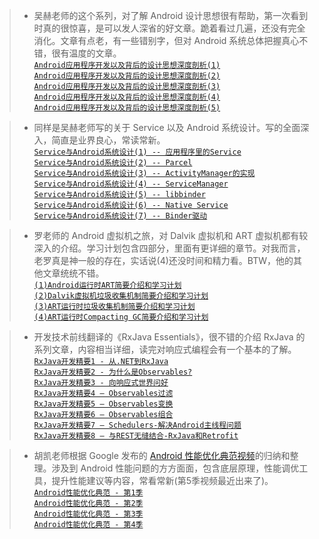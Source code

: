 
>* 吴赫老师的这个系列，对了解 Android 设计思想很有帮助，第一次看到时真的很惊喜，是可以发人深省的好文章。跪着看过几遍，还没有完全消化。文章有点老，有一些错别字，但对 Android 系统总体把握真心不错，很有温度的文章。  
[`Android应用程序开发以及背后的设计思想深度剖析(1)`](http://blog.csdn.net/21cnbao/article/details/7835255)    
[`Android应用程序开发以及背后的设计思想深度剖析(2)`](http://blog.csdn.net/21cnbao/article/details/7917652)    
[`Android应用程序开发以及背后的设计思想深度剖析(3)`](http://blog.csdn.net/21cnbao/article/details/7980633)    
[`Android应用程序开发以及背后的设计思想深度剖析(4)`](http://blog.csdn.net/21cnbao/article/details/8018768)    
[`Android应用程序开发以及背后的设计思想深度剖析(5)`](http://blog.csdn.net/21cnbao/article/details/8068896)    

>* 同样是吴赫老师写的关于 Service 以及 Android 系统设计。写的全面深入，简直是业界良心，常读常新。  
[`Service与Android系统设计(1) -- 应用程序里的Service`](http://blog.csdn.net/21cnbao/article/details/8086487)    
[`Service与Android系统设计(2) -- Parcel`](http://blog.csdn.net/21cnbao/article/details/8086619)  
[`Service与Android系统设计(3) -- ActivityManager的实现`](http://blog.csdn.net/21cnbao/article/details/8087291)  
[`Service与Android系统设计(4) -- ServiceManager`](http://blog.csdn.net/21cnbao/article/details/8087304)  
[`Service与Android系统设计(5) -- libbinder`](http://blog.csdn.net/21cnbao/article/details/8087326)  
[`Service与Android系统设计(6) -- Native Service`](http://blog.csdn.net/21cnbao/article/details/8087328)  
[`Service与Android系统设计(7) -- Binder驱动`](http://blog.csdn.net/21cnbao/article/details/8087354)  

>* 罗老师的 Android 虚拟机之旅，对 Dalvik 虚拟机和 ART 虚拟机都有较深入的介绍。学习计划包含四部分，里面有更详细的章节。对我而言，老罗真是神一般的存在，实话说(4)还没时间和精力看。BTW，他的其他文章统统不错。  
[`(1)Android运行时ART简要介绍和学习计划`](http://blog.csdn.net/luoshengyang/article/details/39256813)    
[`(2)Dalvik虚拟机垃圾收集机制简要介绍和学习计划`](http://blog.csdn.net/luoshengyang/article/details/41338251)    
[`(3)ART运行时垃圾收集机制简要介绍和学习计划`](http://blog.csdn.net/luoshengyang/article/details/42072975)    
[`(4)ART运行时Compacting GC简要介绍和学习计划`](http://blog.csdn.net/luoshengyang/article/details/44513977)   

>* 开发技术前线翻译的《RxJava Essentials》，很不错的介绍 RxJava 的系列文章，内容相当详细，读完对响应式编程会有一个基本的了解。  
[`RxJava开发精要1 - 从.NET到RxJava`](http://www.devtf.cn/?p=1221)  
[`RxJava开发精要2 - 为什么是Observables?`](http://www.devtf.cn/?p=1223)  
[`RxJava开发精要3 - 向响应式世界问好`](http://www.devtf.cn/?p=1225)  
[`RxJava开发精要4 – Observables过滤`](http://www.devtf.cn/?p=1227)  
[`RxJava开发精要5 – Observables变换`](http://www.devtf.cn/?p=1231)  
[`RxJava开发精要6 – Observables组合`](http://www.devtf.cn/?p=1233)  
[`RxJava开发精要7 – Schedulers-解决Android主线程问题`](http://www.devtf.cn/?p=1235)  
[`RxJava开发精要8 – 与REST无缝结合-RxJava和Retrofit`](http://www.devtf.cn/?p=1237)  

>* 胡凯老师根据 Google 发布的 [Android 性能优化典范视频](http://i.youku.com/u/UMjczOTc0NDkzNg==/playlists)的归纳和整理。涉及到 Android 性能问题的方方面面，包含底层原理，性能调优工具，提升性能建议等内容，常看常新(第5季视频最近出来了)。  
[`Android性能优化典范 - 第1季`](http://hukai.me/android-performance-patterns/)  
[`Android性能优化典范 - 第2季`](http://hukai.me/android-performance-patterns-season-2/)  
[`Android性能优化典范 - 第3季`](http://hukai.me/android-performance-patterns-season-3/)  
[`Android性能优化典范 - 第4季`](http://hukai.me/android-performance-patterns-season-4/)
